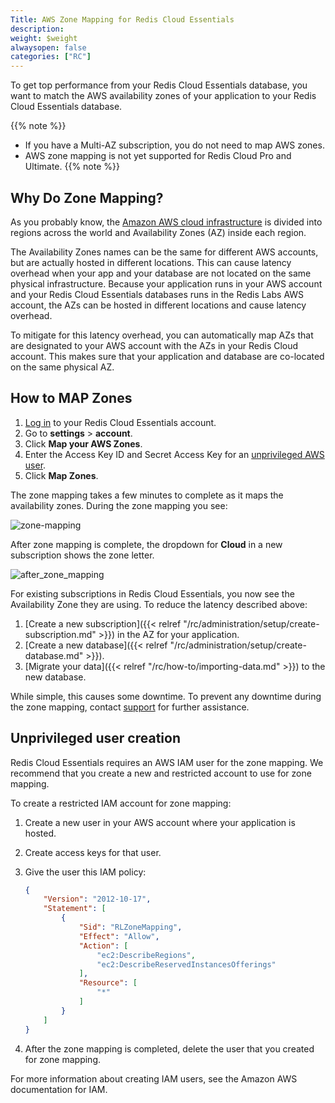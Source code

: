 ```yaml
---
Title: AWS Zone Mapping for Redis Cloud Essentials
description:
weight: $weight
alwaysopen: false
categories: ["RC"]
---
```

To get top performance from your Redis Cloud Essentials database,
you want to match the AWS availability zones of your application to your Redis Cloud Essentials database.

{{% note %}}
- If you have a Multi-AZ subscription,
you do not need to map AWS zones.
- AWS zone mapping is not yet supported for Redis Cloud Pro and Ultimate.
{{% note %}}

## Why Do Zone Mapping?

As you probably know, the [Amazon AWS cloud infrastructure](https://aws.amazon.com/about-aws/global-infrastructure/)
is divided into regions across the world and Availability Zones (AZ) inside each region.

The Availability Zones names can be the same for different AWS accounts,
but are actually hosted in different locations.
This can cause latency overhead when your app and your database are not located on the same physical infrastructure. Because your application runs in your AWS account and your Redis Cloud Essentials databases runs in the Redis Labs AWS account,
the AZs can be hosted in different locations and cause latency overhead.

To mitigate for this latency overhead, you can automatically map AZs that are designated to your AWS account
with the AZs in your Redis Cloud account.
This makes sure that your application and database are co-located on the same physical AZ.

## How to MAP Zones

1. [Log in](https://app.redislabs.com/#/login) to your Redis Cloud Essentials account.
1. Go to **settings** > **account**.
1. Click **Map your AWS Zones**.
1. Enter the Access Key ID and Secret Access Key for an [unprivileged AWS user](#unprivileged-user-creation).
1. Click **Map Zones**.

The zone mapping takes a few minutes to complete as it maps the availability zones.
During the zone mapping you see:

![zone-mapping](/images/rc/zone-mapping.png?width=600&height=359)

After zone mapping is complete, the dropdown for **Cloud** in a new subscription shows the zone letter.

![after_zone_mapping](/images/rc/after_zone_mapping.png?width=600&height=192)

For existing subscriptions in Redis Cloud Essentials, you now see the Availability Zone they are using.
To reduce the latency described above:

1. [Create a new subscription]({{< relref "/rc/administration/setup/create-subscription.md" >}}) in the AZ for your application.
1. [Create a new database]({{< relref "/rc/administration/setup/create-database.md" >}}).
1. [Migrate your data]({{< relref "/rc/how-to/importing-data.md" >}}) to the new database.

While simple, this causes some downtime.
To prevent any downtime during the zone mapping, contact [support](mailto:support@redislabs.com?Subject=Zero%20Downtime%20DB%20Migration) for further assistance.

## Unprivileged user creation

Redis Cloud Essentials requires an AWS IAM user for the zone mapping.
We recommend that you create a new and restricted account to use for zone mapping.

To create a restricted IAM account for zone mapping:

1. Create a new user in your AWS account where your application is hosted.
1. Create access keys for that user.
1. Give the user this IAM policy:

    ```json
    {
        "Version": "2012-10-17",
        "Statement": [
            {
                "Sid": "RLZoneMapping",
                "Effect": "Allow",
                "Action": [
                    "ec2:DescribeRegions",
                    "ec2:DescribeReservedInstancesOfferings"
                ],
                "Resource": [
                    "*"
                ]
            }
        ]
    }

    ```

1. After the zone mapping is completed, delete the user that you created for zone mapping.

For more information about creating IAM users, see the Amazon AWS documentation for IAM.
